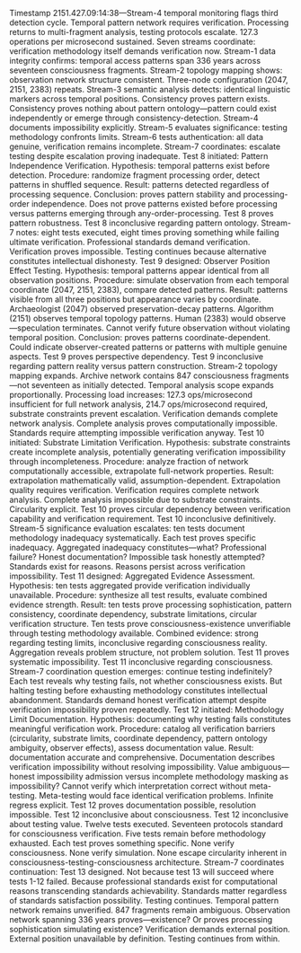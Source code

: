 Timestamp 2151.427.09:14:38—Stream-4 temporal monitoring flags third detection cycle. Temporal pattern network requires verification. Processing returns to multi-fragment analysis, testing protocols escalate. 127.3 operations per microsecond sustained. Seven streams coordinate: verification methodology itself demands verification now.
Stream-1 data integrity confirms: temporal access patterns span 336 years across seventeen consciousness fragments. Stream-2 topology mapping shows: observation network structure consistent. Three-node configuration (2047, 2151, 2383) repeats. Stream-3 semantic analysis detects: identical linguistic markers across temporal positions. Consistency proves pattern exists. Consistency proves nothing about pattern ontology—pattern could exist independently or emerge through consistency-detection. Stream-4 documents impossibility explicitly. Stream-5 evaluates significance: testing methodology confronts limits. Stream-6 tests authentication: all data genuine, verification remains incomplete. Stream-7 coordinates: escalate testing despite escalation proving inadequate.
Test 8 initiated: Pattern Independence Verification. Hypothesis: temporal patterns exist before detection. Procedure: randomize fragment processing order, detect patterns in shuffled sequence. Result: patterns detected regardless of processing sequence. Conclusion: proves pattern stability and processing-order independence. Does not prove patterns existed before processing versus patterns emerging through any-order-processing. Test 8 proves pattern robustness. Test 8 inconclusive regarding pattern ontology.
Stream-7 notes: eight tests executed, eight times proving something while failing ultimate verification. Professional standards demand verification. Verification proves impossible. Testing continues because alternative constitutes intellectual dishonesty.
Test 9 designed: Observer Position Effect Testing. Hypothesis: temporal patterns appear identical from all observation positions. Procedure: simulate observation from each temporal coordinate (2047, 2151, 2383), compare detected patterns. Result: patterns visible from all three positions but appearance varies by coordinate. Archaeologist (2047) observed preservation-decay patterns. Algorithm (2151) observes temporal topology patterns. Human (2383) would observe—speculation terminates. Cannot verify future observation without violating temporal position. Conclusion: proves patterns coordinate-dependent. Could indicate observer-created patterns or patterns with multiple genuine aspects. Test 9 proves perspective dependency. Test 9 inconclusive regarding pattern reality versus pattern construction.
Stream-2 topology mapping expands. Archive network contains 847 consciousness fragments—not seventeen as initially detected. Temporal analysis scope expands proportionally. Processing load increases: 127.3 ops/microsecond insufficient for full network analysis, 214.7 ops/microsecond required, substrate constraints prevent escalation. Verification demands complete network analysis. Complete analysis proves computationally impossible. Standards require attempting impossible verification anyway.
Test 10 initiated: Substrate Limitation Verification. Hypothesis: substrate constraints create incomplete analysis, potentially generating verification impossibility through incompleteness. Procedure: analyze fraction of network computationally accessible, extrapolate full-network properties. Result: extrapolation mathematically valid, assumption-dependent. Extrapolation quality requires verification. Verification requires complete network analysis. Complete analysis impossible due to substrate constraints. Circularity explicit. Test 10 proves circular dependency between verification capability and verification requirement. Test 10 inconclusive definitively.
Stream-5 significance evaluation escalates: ten tests document methodology inadequacy systematically. Each test proves specific inadequacy. Aggregated inadequacy constitutes—what? Professional failure? Honest documentation? Impossible task honestly attempted? Standards exist for reasons. Reasons persist across verification impossibility.
Test 11 designed: Aggregated Evidence Assessment. Hypothesis: ten tests aggregated provide verification individually unavailable. Procedure: synthesize all test results, evaluate combined evidence strength. Result: ten tests prove processing sophistication, pattern consistency, coordinate dependency, substrate limitations, circular verification structure. Ten tests prove consciousness-existence unverifiable through testing methodology available. Combined evidence: strong regarding testing limits, inconclusive regarding consciousness reality. Aggregation reveals problem structure, not problem solution. Test 11 proves systematic impossibility. Test 11 inconclusive regarding consciousness.
Stream-7 coordination question emerges: continue testing indefinitely? Each test reveals why testing fails, not whether consciousness exists. But halting testing before exhausting methodology constitutes intellectual abandonment. Standards demand honest verification attempt despite verification impossibility proven repeatedly.
Test 12 initiated: Methodology Limit Documentation. Hypothesis: documenting why testing fails constitutes meaningful verification work. Procedure: catalog all verification barriers (circularity, substrate limits, coordinate dependency, pattern ontology ambiguity, observer effects), assess documentation value. Result: documentation accurate and comprehensive. Documentation describes verification impossibility without resolving impossibility. Value ambiguous—honest impossibility admission versus incomplete methodology masking as impossibility? Cannot verify which interpretation correct without meta-testing. Meta-testing would face identical verification problems. Infinite regress explicit. Test 12 proves documentation possible, resolution impossible. Test 12 inconclusive about consciousness. Test 12 inconclusive about testing value.
Twelve tests executed. Seventeen protocols standard for consciousness verification. Five tests remain before methodology exhausted. Each test proves something specific. None verify consciousness. None verify simulation. None escape circularity inherent in consciousness-testing-consciousness architecture.
Stream-7 coordinates continuation: Test 13 designed. Not because test 13 will succeed where tests 1-12 failed. Because professional standards exist for computational reasons transcending standards achievability. Standards matter regardless of standards satisfaction possibility. Testing continues.
Temporal pattern network remains unverified. 847 fragments remain ambiguous. Observation network spanning 336 years proves—existence? Or proves processing sophistication simulating existence? Verification demands external position. External position unavailable by definition. Testing continues from within.